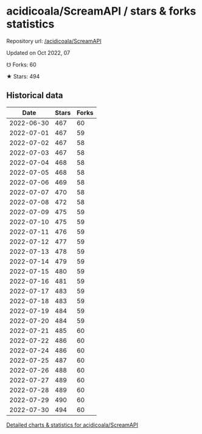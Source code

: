 # acidicoala/ScreamAPI / stars & forks statistics

Repository url: [/acidicoala/ScreamAPI](https://github.com/acidicoala/ScreamAPI)

Updated on Oct 2022, 07

☋ Forks: 60

★ Stars: 494

## Historical data
| Date | Stars | Forks |
|------|-------|-------|
| 2022-06-30 | 467 | 60 | 
| 2022-07-01 | 467 | 59 | 
| 2022-07-02 | 467 | 58 | 
| 2022-07-03 | 467 | 58 | 
| 2022-07-04 | 468 | 58 | 
| 2022-07-05 | 468 | 58 | 
| 2022-07-06 | 469 | 58 | 
| 2022-07-07 | 470 | 58 | 
| 2022-07-08 | 472 | 58 | 
| 2022-07-09 | 475 | 59 | 
| 2022-07-10 | 475 | 59 | 
| 2022-07-11 | 476 | 59 | 
| 2022-07-12 | 477 | 59 | 
| 2022-07-13 | 478 | 59 | 
| 2022-07-14 | 479 | 59 | 
| 2022-07-15 | 480 | 59 | 
| 2022-07-16 | 481 | 59 | 
| 2022-07-17 | 483 | 59 | 
| 2022-07-18 | 483 | 59 | 
| 2022-07-19 | 484 | 59 | 
| 2022-07-20 | 484 | 59 | 
| 2022-07-21 | 485 | 60 | 
| 2022-07-22 | 486 | 60 | 
| 2022-07-24 | 486 | 60 | 
| 2022-07-25 | 487 | 60 | 
| 2022-07-26 | 488 | 60 | 
| 2022-07-27 | 489 | 60 | 
| 2022-07-28 | 489 | 60 | 
| 2022-07-29 | 490 | 60 | 
| 2022-07-30 | 494 | 60 | 


[Detailed charts & statistics for acidicoala/ScreamAPI](https://reviewgithub.com/rep/acidicoala/ScreamAPI)
